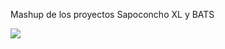 Mashup de los proyectos Sapoconcho XL y BATS

![]([https://github.com/felixstdp/sapoconcho_bats/blob/main/sapoconcho_bats.jpg](https://github.com/felixstdp/sapoconcho_bats/blob/main/SBATS_shield.png))
